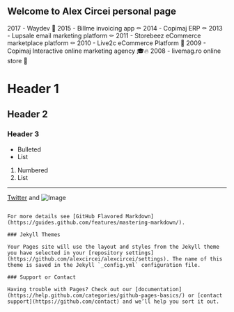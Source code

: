 ## Welcome to Alex Circei personal page

2017 - Waydev 🚀
2015 - Billme invoicing app ⚰️
2014 - Copimaj ERP ⚰️
2013 - Lupsale email marketing platform ⚰️
2011 - Storebeez eCommerce marketplace platform ⚰️
2010 - Live2c eCommerce Platform 🍾
2009 - Copimaj Interactive online marketing agency 🎓🔥
2008 - livemag.ro online store 🍾


# Header 1
## Header 2
### Header 3

- Bulleted
- List

1. Numbered
2. List

**** 
[Twitter](http://www.twitter.com/alexcircei) and ![Image](src)
```

For more details see [GitHub Flavored Markdown](https://guides.github.com/features/mastering-markdown/).

### Jekyll Themes

Your Pages site will use the layout and styles from the Jekyll theme you have selected in your [repository settings](https://github.com/alexcircei/alexcircei/settings). The name of this theme is saved in the Jekyll `_config.yml` configuration file.

### Support or Contact

Having trouble with Pages? Check out our [documentation](https://help.github.com/categories/github-pages-basics/) or [contact support](https://github.com/contact) and we’ll help you sort it out.
